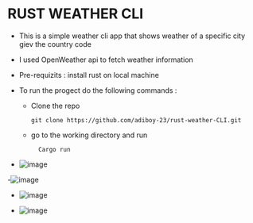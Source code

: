 # RUST WEATHER CLI
- This is a simple weather cli app that shows weather of a specific city giev the country code
- I used OpenWeather api to fetch weather information
- Pre-requizits : install rust on local machine
- To run the progect do the following commands :
    - Clone the repo

      ```
      git clone https://github.com/adiboy-23/rust-weather-CLI.git
      ```
      
    - go to the working directory and run
      
      ```
        Cargo run
      ```
      
- ![image](https://github.com/adiboy-23/rust-weather-CLI/assets/123615666/9f0ef64e-979e-45b6-904c-bc76433f8ccf)
  
-![image](https://github.com/adiboy-23/rust-weather-CLI/assets/123615666/8be609e8-dcf4-48ed-bcb4-3d96e5510b64)

- ![image](https://github.com/adiboy-23/rust-weather-CLI/assets/123615666/1bbceb0f-3603-4b95-af50-ef59f15d1ce3)
  
- ![image](https://github.com/adiboy-23/rust-weather-CLI/assets/123615666/a2d01230-4d34-42ce-868e-b6c419e56d24)



